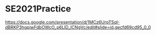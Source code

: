 # SE2021Practice
https://docs.google.com/presentation/d/1MCz6UrpTSqI-dBRKP3hgpjwFdbOWcO_p6LlD_ICNgVc/edit#slide=id.gecfd69cd95_0_0
